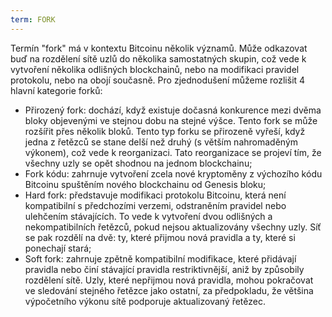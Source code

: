```yaml
---
term: FORK
---
```


Termín "fork" má v kontextu Bitcoinu několik významů. Může odkazovat buď na rozdělení sítě uzlů do několika samostatných skupin, což vede k vytvoření několika odlišných blockchainů, nebo na modifikaci pravidel protokolu, nebo na obojí současně. Pro zjednodušení můžeme rozlišit 4 hlavní kategorie forků:
* Přirozený fork: dochází, když existuje dočasná konkurence mezi dvěma bloky objevenými ve stejnou dobu na stejné výšce. Tento fork se může rozšířit přes několik bloků. Tento typ forku se přirozeně vyřeší, když jedna z řetězců se stane delší než druhý (s větším nahromaděným výkonem), což vede k reorganizaci. Tato reorganizace se projeví tím, že všechny uzly se opět shodnou na jednom blockchainu;
* Fork kódu: zahrnuje vytvoření zcela nové kryptoměny z výchozího kódu Bitcoinu spuštěním nového blockchainu od Genesis bloku;
* Hard fork: představuje modifikaci protokolu Bitcoinu, která není kompatibilní s předchozími verzemi, odstraněním pravidel nebo ulehčením stávajících. To vede k vytvoření dvou odlišných a nekompatibilních řetězců, pokud nejsou aktualizovány všechny uzly. Síť se pak rozdělí na dvě: ty, které přijmou nová pravidla a ty, které si ponechají stará;
* Soft fork: zahrnuje zpětně kompatibilní modifikace, které přidávají pravidla nebo činí stávající pravidla restriktivnější, aniž by způsobily rozdělení sítě. Uzly, které nepřijmou nová pravidla, mohou pokračovat ve sledování stejného řetězce jako ostatní, za předpokladu, že většina výpočetního výkonu sítě podporuje aktualizovaný řetězec.